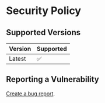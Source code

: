# Security Policy

## Supported Versions

| Version | Supported          |
| ------- | ------------------ |
| Latest   | :white_check_mark: |

## Reporting a Vulnerability

[Create a bug report](https://github.com/jacobhumston/HOMOGENISIS.BOT/issues/new?assignees=jacobhumston&labels=bug&template=bug_report.md&title=%5BBUG%5D+%3CTitle%3E).
